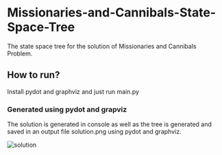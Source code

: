 # Missionaries-and-Cannibals-State-Space-Tree
The state space tree for the solution of Missionaries and Cannibals Problem.

## How to run?
Install pydot and graphviz and just run main.py

### Generated using pydot and grapviz

The solution is generated in console as well as the tree is generated and saved in an output file solution.png using pydot and graphviz.

![solution](https://user-images.githubusercontent.com/25257703/48533364-3aaa1e80-e8cc-11e8-8f34-c75f5cfc33c4.png)
